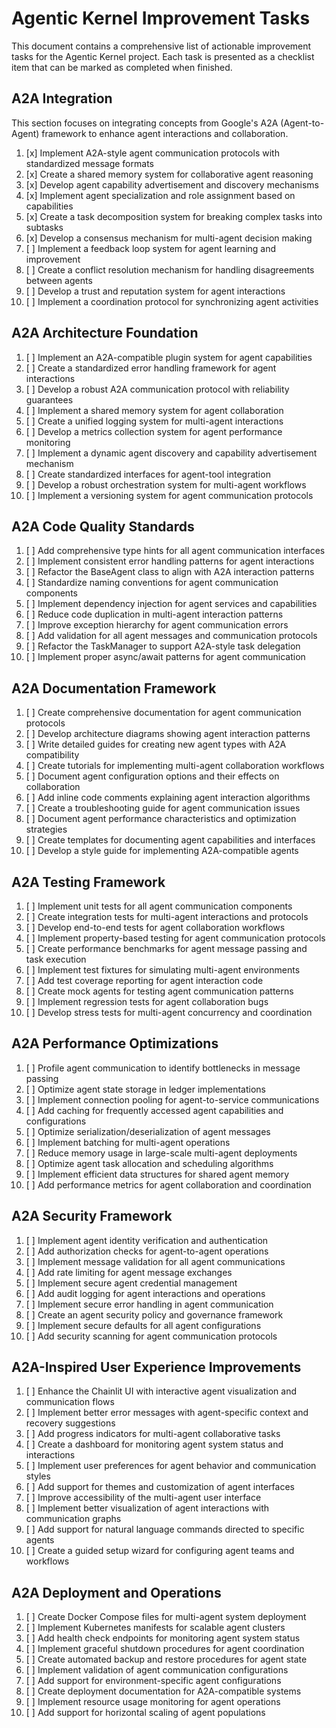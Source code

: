 # Agentic Kernel Improvement Tasks

This document contains a comprehensive list of actionable improvement tasks for the Agentic Kernel project. Each task is presented as a checklist item that can be marked as completed when finished.

## A2A Integration

This section focuses on integrating concepts from Google's A2A (Agent-to-Agent) framework to enhance agent interactions and collaboration.

1. [x] Implement A2A-style agent communication protocols with standardized message formats
2. [x] Create a shared memory system for collaborative agent reasoning
3. [x] Develop agent capability advertisement and discovery mechanisms
4. [x] Implement agent specialization and role assignment based on capabilities
5. [x] Create a task decomposition system for breaking complex tasks into subtasks
6. [x] Develop a consensus mechanism for multi-agent decision making
7. [ ] Implement a feedback loop system for agent learning and improvement
8. [ ] Create a conflict resolution mechanism for handling disagreements between agents
9. [ ] Develop a trust and reputation system for agent interactions
10. [ ] Implement a coordination protocol for synchronizing agent activities

## A2A Architecture Foundation

1. [ ] Implement an A2A-compatible plugin system for agent capabilities
2. [ ] Create a standardized error handling framework for agent interactions
3. [ ] Develop a robust A2A communication protocol with reliability guarantees
4. [ ] Implement a shared memory system for agent collaboration
5. [ ] Create a unified logging system for multi-agent interactions
6. [ ] Develop a metrics collection system for agent performance monitoring
7. [ ] Implement a dynamic agent discovery and capability advertisement mechanism
8. [ ] Create standardized interfaces for agent-tool integration
9. [ ] Develop a robust orchestration system for multi-agent workflows
10. [ ] Implement a versioning system for agent communication protocols

## A2A Code Quality Standards

1. [ ] Add comprehensive type hints for all agent communication interfaces
2. [ ] Implement consistent error handling patterns for agent interactions
3. [ ] Refactor the BaseAgent class to align with A2A interaction patterns
4. [ ] Standardize naming conventions for agent communication components
5. [ ] Implement dependency injection for agent services and capabilities
6. [ ] Reduce code duplication in multi-agent interaction patterns
7. [ ] Improve exception hierarchy for agent communication errors
8. [ ] Add validation for all agent messages and communication protocols
9. [ ] Refactor the TaskManager to support A2A-style task delegation
10. [ ] Implement proper async/await patterns for agent communication

## A2A Documentation Framework

1. [ ] Create comprehensive documentation for agent communication protocols
2. [ ] Develop architecture diagrams showing agent interaction patterns
3. [ ] Write detailed guides for creating new agent types with A2A compatibility
4. [ ] Create tutorials for implementing multi-agent collaboration workflows
5. [ ] Document agent configuration options and their effects on collaboration
6. [ ] Add inline code comments explaining agent interaction algorithms
7. [ ] Create a troubleshooting guide for agent communication issues
8. [ ] Document agent performance characteristics and optimization strategies
9. [ ] Create templates for documenting agent capabilities and interfaces
10. [ ] Develop a style guide for implementing A2A-compatible agents

## A2A Testing Framework

1. [ ] Implement unit tests for all agent communication components
2. [ ] Create integration tests for multi-agent interactions and protocols
3. [ ] Develop end-to-end tests for agent collaboration workflows
4. [ ] Implement property-based testing for agent communication protocols
5. [ ] Create performance benchmarks for agent message passing and task execution
6. [ ] Implement test fixtures for simulating multi-agent environments
7. [ ] Add test coverage reporting for agent interaction code
8. [ ] Create mock agents for testing agent communication patterns
9. [ ] Implement regression tests for agent collaboration bugs
10. [ ] Develop stress tests for multi-agent concurrency and coordination

## A2A Performance Optimizations

1. [ ] Profile agent communication to identify bottlenecks in message passing
2. [ ] Optimize agent state storage in ledger implementations
3. [ ] Implement connection pooling for agent-to-service communications
4. [ ] Add caching for frequently accessed agent capabilities and configurations
5. [ ] Optimize serialization/deserialization of agent messages
6. [ ] Implement batching for multi-agent operations
7. [ ] Reduce memory usage in large-scale multi-agent deployments
8. [ ] Optimize agent task allocation and scheduling algorithms
9. [ ] Implement efficient data structures for shared agent memory
10. [ ] Add performance metrics for agent collaboration and coordination

## A2A Security Framework

1. [ ] Implement agent identity verification and authentication
2. [ ] Add authorization checks for agent-to-agent operations
3. [ ] Implement message validation for all agent communications
4. [ ] Add rate limiting for agent message exchanges
5. [ ] Implement secure agent credential management
6. [ ] Add audit logging for agent interactions and operations
7. [ ] Implement secure error handling in agent communication
8. [ ] Create an agent security policy and governance framework
9. [ ] Implement secure defaults for all agent configurations
10. [ ] Add security scanning for agent communication protocols

## A2A-Inspired User Experience Improvements

1. [ ] Enhance the Chainlit UI with interactive agent visualization and communication flows
2. [ ] Implement better error messages with agent-specific context and recovery suggestions
3. [ ] Add progress indicators for multi-agent collaborative tasks
4. [ ] Create a dashboard for monitoring agent system status and interactions
5. [ ] Implement user preferences for agent behavior and communication styles
6. [ ] Add support for themes and customization of agent interfaces
7. [ ] Improve accessibility of the multi-agent user interface
8. [ ] Implement better visualization of agent interactions with communication graphs
9. [ ] Add support for natural language commands directed to specific agents
10. [ ] Create a guided setup wizard for configuring agent teams and workflows

## A2A Deployment and Operations

1. [ ] Create Docker Compose files for multi-agent system deployment
2. [ ] Implement Kubernetes manifests for scalable agent clusters
3. [ ] Add health check endpoints for monitoring agent system status
4. [ ] Implement graceful shutdown procedures for agent coordination
5. [ ] Create automated backup and restore procedures for agent state
6. [ ] Implement validation of agent communication configurations
7. [ ] Add support for environment-specific agent configurations
8. [ ] Create deployment documentation for A2A-compatible systems
9. [ ] Implement resource usage monitoring for agent operations
10. [ ] Add support for horizontal scaling of agent populations
